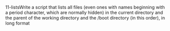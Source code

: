 11-listsWrite a script that lists all files (even ones with names beginning with a period character, which are normally hidden) in the current directory and the parent of the working directory and the /boot directory (in this order), in long format
